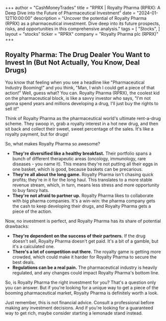 +++
author = "CashMoneyTrades"
title = "RPRX |  Royalty Pharma (RPRX): A Deep Dive into the Future of Pharmaceutical Investment"
date = "2024-01-12T10:00:00"
description = "Uncover the potential of Royalty Pharma (RPRX) as a pharmaceutical investment. Dive deep into its future prospects, risks, and opportunities in this comprehensive analysis."
tags = [
"Stocks",
]
layout = "stocks"
ticker = "RPRX"
company = "Royalty Pharma plc (RPRX)"
+++
        


## Royalty Pharma: The Drug Dealer You Want to Invest In (But Not Actually, You Know, Deal Drugs)

You know that feeling when you see a headline like "Pharmaceutical Industry Booming!" and you think, "Man, I wish I could get a piece of that action!" Well, guess what?  You can.  Royalty Pharma (RPRX), the coolest kid on the pharmaceutical block, is like a savvy investor who says, "I'm not gonna spend years and millions developing a drug, I'll just buy the rights to sell it!" 

Think of Royalty Pharma as the pharmaceutical world's ultimate rent-a-drug scheme. They swoop in, grab a royalty interest in a hot new drug, and then sit back and collect their sweet, sweet percentage of the sales.  It's like a royalty payment, but for drugs! 

So, what makes Royalty Pharma so awesome? 

* **They're diversified like a healthy breakfast.**  Their portfolio spans a bunch of different therapeutic areas (oncology, immunology, rare diseases - you name it). This means they're not putting all their eggs in one basket, which is good, because baskets can be precarious.
* **They're all about the long game.**  Royalty Pharma isn't chasing quick profits; they're in it for the long haul.  This translates to a more stable revenue stream, which, in turn, means less stress and more opportunity to buy fancy hats.
* **They're not afraid to partner up.**  Royalty Pharma likes to collaborate with big pharma companies.  It's a win-win:  the pharma company gets the cash to keep developing their drugs, and Royalty Pharma gets a piece of the action.  

Now, no investment is perfect, and Royalty Pharma has its share of potential drawbacks:

* **They're dependent on the success of their partners.**  If the drug doesn't sell, Royalty Pharma doesn't get paid.  It's a bit of a gamble, but it's a calculated one.
* **There's a lot of competition out there.**  The royalty game is getting more crowded, which could make it harder for Royalty Pharma to secure the best deals.
* **Regulations can be a real pain.**  The pharmaceutical industry is heavily regulated, and any changes could impact Royalty Pharma's bottom line.

So, is Royalty Pharma the right investment for you?  That's a question only you can answer.  But if you're looking for a unique way to get a piece of the booming pharmaceutical market, Royalty Pharma is definitely worth a look. 

Just remember, this is not financial advice.  Consult a professional before making any investment decisions.  And if you're looking for a guaranteed way to get rich, maybe consider starting a lemonade stand instead. 

        